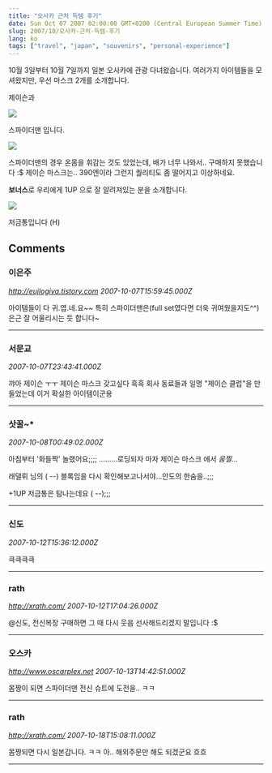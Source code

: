 ```yaml
---
title: "오사카 근처 득템 후기"
date: Sun Oct 07 2007 02:00:00 GMT+0200 (Central European Summer Time)
slug: 2007/10/오사카-근처-득템-후기
lang: ko
tags: ["travel", "japan", "souvenirs", "personal-experience"]
---
```


10월 3일부터 10월 7일까지 일본 오사카에 관광 다녀왔습니다.
여러가지 아이템들을 모셔왔지만, 우선 마스크 2개를 소개합니다.

제이슨과

![](/img/rath_jason_mask.jpg)

스파이더맨 입니다.

![](/img/rath_spiderman_mask.jpg)

스파이더맨의 경우 온몸을 휘감는 것도 있었는데, 배가 너무 나와서.. 구매하지 못했습니다 :$
제이슨 마스크는.. 390엔이라 그런지 퀄리티도 좀 떨어지고 이상하네요.

**보너스**로 우리에게 1UP 으로 잘 알려져있는 분을 소개합니다.

![](/img/mushroom_1up.jpg)

저금통입니다 (H)

## Comments

### 이은주
*http://eujlogiva.tistory.com*
*2007-10-07T15:59:45.000Z*

아이템들이 다 귀.엽.네.요~~
특히 스파이더맨은(full set였다면 더욱 귀여웠을지도^^) 은근 잘 어울리시는 듯 합니다~

---

### 서문교
*2007-10-07T23:43:41.000Z*

꺄아 제이슨 ㅜㅜ 제이슨 마스크 갖고싶다 흑흑
회사 동료들과 일명 "제이슨 클럽"을 만들었는데 이거 확실한 아이템이군용

---

### 삿꿀~*
*2007-10-08T00:49:02.000Z*

아침부터 '화들짝' 놀랬어요;;;;
.........로딩되자 마자 제이슨  마스크 에서 *움찔*...

래댈뤼 님의 ( --) 블록임을 다시 확인해보고나서야...안도의 한숨을..;;;

+1UP 저금통은 탐나는데요 ( --);;;

---

### 신도
*2007-10-12T15:36:12.000Z*

큭큭큭큭

---

### rath
*http://xrath.com/*
*2007-10-12T17:04:26.000Z*

@신도, 전신복장 구매하면 그 때 다시 웃음 선사해드리겠지 말입니다 :$

---

### 오스카
*http://www.oscarplex.net*
*2007-10-13T14:42:51.000Z*

몸짱이 되면 스파이더맨 전신 슈트에 도전을.. ㅋㅋ

---

### rath
*http://xrath.com/*
*2007-10-18T15:08:11.000Z*

몸짱되면 다시 일본갑니다. ㅋㅋ 아.. 해외주문만 해도 되겠군요 흐흐

---
